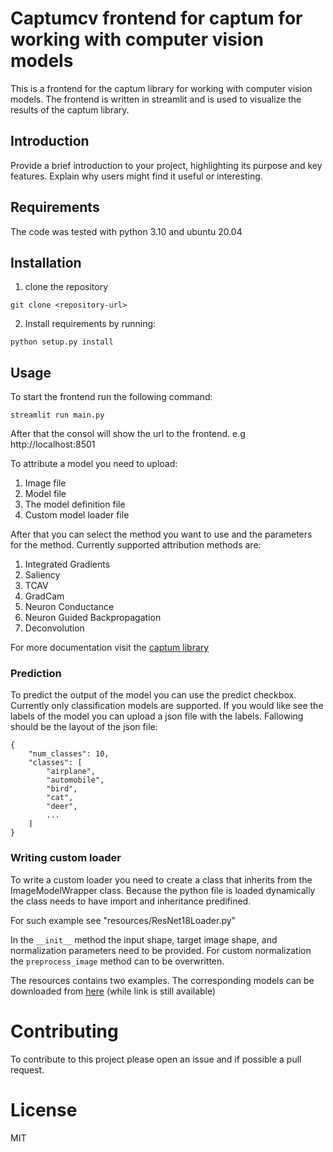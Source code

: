 # Captumcv frontend for captum for working with computer vision models

This is a frontend for the captum library for working with computer vision models.
The frontend is written in streamlit and is used to visualize the results of the captum library.

## Introduction

Provide a brief introduction to your project, highlighting its purpose and key features. Explain why users might find it useful or interesting.

## Requirements

The code was tested with python 3.10 and ubuntu 20.04

## Installation

1. clone the repository

```
git clone <repository-url>
```

2. Install requirements by running:

```
python setup.py install
```

## Usage

To start the frontend run the following command:

```
streamlit run main.py
```

After that the consol will show the url to the frontend.
e.g http://localhost:8501

To attribute a model you need to upload:

1. Image file
2. Model file
3. The model definition file
4. Custom model loader file

After that you can select the method you want to use and the parameters for the method.
Currently supported attribution methods are:

1. Integrated Gradients
2. Saliency
3. TCAV
4. GradCam
5. Neuron Conductance
6. Neuron Guided Backpropagation
7. Deconvolution

For more documentation visit the [captum library](https://captum.ai/)

### Prediction

To predict the output of the model you can use the predict checkbox.
Currently only classification models are supported.
If you would like see the labels of the model you can upload a json file with the labels.
Fallowing should be the layout of the json file:

```
{
    "num_classes": 10,
    "classes": [
        "airplane",
        "automobile",
        "bird",
        "cat",
        "deer",
        ...
    ]
}
```

### Writing custom loader

To write a custom loader you need to create a class that inherits from the ImageModelWrapper class. Because the python file is loaded dynamically the class needs to have import and inheritance predifined.

For such example see "resources/ResNet18Loader.py"

In the `__init__` method the input shape, target image shape, and normalization parameters need to be provided. For custom normalization the `preprocess_image` method can to be overwritten.

The resources contains two examples.
The corresponding models can be downloaded from [here](https://dlcv2023.s3.eu-north-1.amazonaws.com/model_weights.zip) (while link is still available)

# Contributing

To contribute to this project please open an issue and if possible a pull request.

# License

MIT
